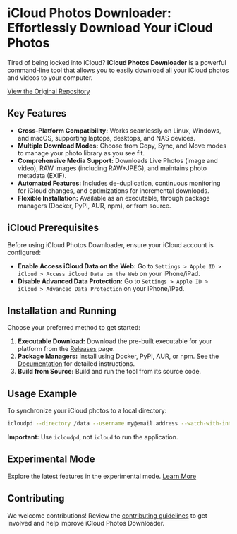 # iCloud Photos Downloader: Effortlessly Download Your iCloud Photos

Tired of being locked into iCloud? **iCloud Photos Downloader** is a powerful command-line tool that allows you to easily download all your iCloud photos and videos to your computer.

[View the Original Repository](https://github.com/icloud-photos-downloader/icloud_photos_downloader)

## Key Features

*   **Cross-Platform Compatibility:** Works seamlessly on Linux, Windows, and macOS, supporting laptops, desktops, and NAS devices.
*   **Multiple Download Modes:** Choose from Copy, Sync, and Move modes to manage your photo library as you see fit.
*   **Comprehensive Media Support:** Downloads Live Photos (image and video), RAW images (including RAW+JPEG), and maintains photo metadata (EXIF).
*   **Automated Features:** Includes de-duplication, continuous monitoring for iCloud changes, and optimizations for incremental downloads.
*   **Flexible Installation:** Available as an executable, through package managers (Docker, PyPI, AUR, npm), or from source.

## iCloud Prerequisites

Before using iCloud Photos Downloader, ensure your iCloud account is configured:

*   **Enable Access iCloud Data on the Web:** Go to `Settings > Apple ID > iCloud > Access iCloud Data on the Web` on your iPhone/iPad.
*   **Disable Advanced Data Protection:** Go to `Settings > Apple ID > iCloud > Advanced Data Protection` on your iPhone/iPad.

## Installation and Running

Choose your preferred method to get started:

1.  **Executable Download:** Download the pre-built executable for your platform from the [Releases](https://github.com/icloud-photos-downloader/icloud_photos_downloader/releases) page.
2.  **Package Managers:** Install using Docker, PyPI, AUR, or npm. See the [Documentation](https://icloud-photos-downloader.github.io/icloud_photos_downloader/install.html) for detailed instructions.
3.  **Build from Source:** Build and run the tool from its source code.

## Usage Example

To synchronize your iCloud photos to a local directory:

```bash
icloudpd --directory /data --username my@email.address --watch-with-interval 3600
```

**Important:** Use `icloudpd`, not `icloud` to run the application.

## Experimental Mode

Explore the latest features in the experimental mode. [Learn More](EXPERIMENTAL.md)

## Contributing

We welcome contributions! Review the [contributing guidelines](CONTRIBUTING.md) to get involved and help improve iCloud Photos Downloader.